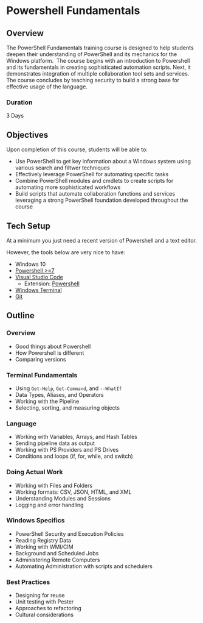 # Powershell Fundamentals


## Overview
The PowerShell Fundamentals training course is designed to help students deepen their
understanding of PowerShell and its mechanics for the Windows platform. 
The course begins with an introduction to Powershell and its fundamentals in creating
sophisticated automation scripts. Next, it demonstrates integration of multiple collaboration tool
sets and services. The course concludes by teaching security to build a strong base for effective
usage of the language.


### Duration 
3 Days
 

## Objectives
Upon completion of this course, students will be able to:
* Use PowerShell to get key information about a Windows system using various search and filtwer techniques
* Effectively leverage PowerShell for automating specific tasks
* Combine PowerShell modules and cmdlets to create scripts for automating more sophisticated workflows
* Build scripts that automate collaboration functions and services leveraging a strong PowerShell foundation developed throughout the course


## Tech Setup
At a minimum you just need a recent version of Powershell and a text editor.

However, the tools below are very nice to have:
* Windows 10
* [Powershell >=7](https://github.com/PowerShell/PowerShell)
* [Visual Studio Code](https://code.visualstudio.com/)
  + Extension: [Powershell](https://marketplace.visualstudio.com/items?itemName=ms-vscode.PowerShell)
* [Windows Terminal](https://github.com/microsoft/terminal)
* [Git](https://git-scm.com/)


## Outline

### Overview
* Good things about Powershell
* How Powershell is different
* Comparing versions

### Terminal Fundamentals
* Using `Get-Help`, `Get-Command`, and `--WhatIf`
* Data Types, Aliases, and Operators
* Working with the Pipeline
* Selecting, sorting, and measuring objects

### Language
* Working with Variables, Arrays, and Hash Tables
* Sending pipeline data as output
* Working with PS Providers and PS Drives
* Conditions and loops (if, for, while, and switch)

### Doing Actual Work
* Working with Files and Folders
* Working formats: CSV, JSON, HTML, and XML
* Understanding Modules and Sessions
* Logging and error handling

### Windows Specifics
* PowerShell Security and Execution Policies
* Reading Registry Data
* Working with WMI/CIM
* Background and Scheduled Jobs
* Administering Remote Computers
* Automating Administration with scripts and schedulers

### Best Practices
* Designing for reuse
* Unit testing with Pester
* Approaches to refactoring
* Cultural considerations